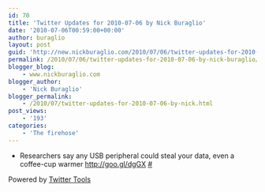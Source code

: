 ```yaml
---
id: 70
title: 'Twitter Updates for 2010-07-06 by Nick Buraglio'
date: '2010-07-06T00:59:00+00:00'
author: buraglio
layout: post
guid: 'http://new.nickburaglio.com/2010/07/06/twitter-updates-for-2010-07-06-by-nick-buraglio/'
permalink: /2010/07/06/twitter-updates-for-2010-07-06-by-nick-buraglio/
blogger_blog:
    - www.nickburaglio.com
blogger_author:
    - 'Nick Buraglio'
blogger_permalink:
    - /2010/07/twitter-updates-for-2010-07-06-by-nick.html
post_views:
    - '193'
categories:
    - 'The firehose'
---
```


- Researchers say any USB peripheral could steal your data, even a coffee-cup warmer <http://goo.gl/dgGX> [\#](http://twitter.com/buraglio/statuses/17793576554)

Powered by [Twitter Tools](http://alexking.org/projects/wordpress)